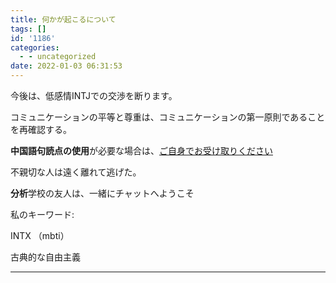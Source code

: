 ```yaml
---
title: 何かが起こるについて
tags: []
id: '1186'
categories:
  - - uncategorized
date: 2022-01-03 06:31:53
---
```


今後は、低感情INTJでの交渉を断ります。

コミュニケーションの平等と尊重は、コミュニケーションの第一原則であることを再確認する。

**中国語句読点の使用**が必要な場合は、[ご自身でお受け取りください](https://jioushan.top/wp-content/uploads/2021/12/标点符号用法.pdf)

不親切な人は遠く離れて逃げた。

**分析**学校の友人は、一緒にチャットへようこそ

私のキーワード:

INTX （mbti）

古典的な自由主義

* * *